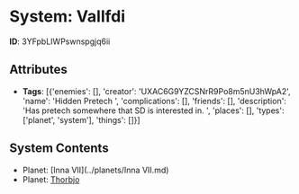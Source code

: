 # System: Vallfdi

**ID**: 3YFpbLIWPswnspgjq6ii

## Attributes
- **Tags**: [{'enemies': [], 'creator': 'UXAC6G9YZCSNrR9Po8m5nU3hWpA2', 'name': 'Hidden Pretech ', 'complications': [], 'friends': [], 'description': 'Has pretech somewhere that SD is interested in. ', 'places': [], 'types': ['planet', 'system'], 'things': []}]

## System Contents
- Planet: [Inna VII](../planets/Inna VII.md)
- Planet: [Thorbjo](../planets/Thorbjo.md)

